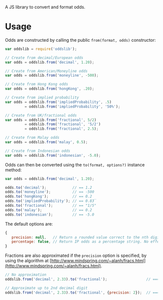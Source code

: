 A JS library to convert and format odds.

# Usage

Odds are constructed by calling the public `from(format, odds)` constructor:

```js
var oddslib = require('oddslib');

// Create from decimal/European odds
var odds = oddslib.from('decimal', 1.20);

// Create from American/Moneyline odds
var odds = oddslib.from('moneyline', -500);

// Create from Hong Kong odds
var odds = oddslib.from('hongKong', .20);

// Create from implied probability
var odds = oddslib.from('impliedProbability', .5)
         = oddslib.from('impliedProbability', '50%');

// Create from UK/fractional odds
var odds = oddslib.from('fractional', 5/2)
         = oddslib.from('fractional', '5/2')
         = oddslib.from('fractional', 2.5);

// Create from Malay odds
var odds = oddslib.from('malay', 0.5);

// Create from Indonesian odds
var odds = oddslib.from('indonesian', -5.0);

```

Odds can then be converted using the `to(format, options?)` instance method:

```js
var odds = oddslib.from('decimal', 1.20);

odds.to('decimal');            // == 1.2
odds.to('moneyline');          // == -500
odds.to('hongKong');           // == 0.2
odds.to('impliedProbability'); // == 0.83̅
odds.to('fractional');         // == "1/5"
odds.to('malay');              // == 0.2
odds.to('indonesian');         // == -5.0
```

The default options are:
```js
{
   precision: null,   // Return a rounded value correct to the nth digit. Do not round if null.
   percentage: false, // Return IP odds as a percentage string. No effect on other formats.
}
```

Fractions are also approximated if the `precision` option is specified, by using the algorithm at [http://www.mindspring.com/~alanh/fracs.html](http://www.mindspring.com/~alanh/fracs.html).

```js
// No approximation
oddslib.from('decimal', 2.33).to('fractional');                  // === "133/100"

// Approximate up to 2nd decimal digit
oddslib.from('decimal', 2.33).to('fractional', {precision: 2});  // === "4/3"
```
